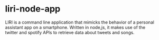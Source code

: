 # liri-node-app

LIRI is a command line application that mimicks the behavior of a personal assistant app on a smartphone. Written in node,js, it makes use of the twitter and spotify APIs to retrieve data about tweets and songs.
